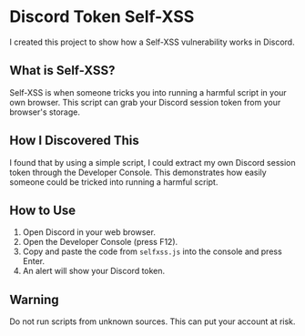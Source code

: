 # Discord Token Self-XSS

I created this project to show how a Self-XSS vulnerability works in Discord.

## What is Self-XSS?

Self-XSS is when someone tricks you into running a harmful script in your own browser. This script can grab your Discord session token from your browser's storage.

## How I Discovered This

I found that by using a simple script, I could extract my own Discord session token through the Developer Console. This demonstrates how easily someone could be tricked into running a harmful script.

## How to Use

1. Open Discord in your web browser.
2. Open the Developer Console (press F12).
3. Copy and paste the code from `selfxss.js` into the console and press Enter.
4. An alert will show your Discord token.

## Warning

Do not run scripts from unknown sources. This can put your account at risk.
